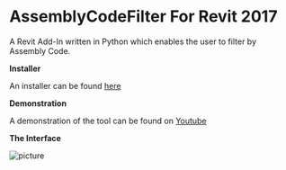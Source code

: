 # **AssemblyCodeFilter For Revit 2017**
A Revit Add-In written in Python which enables the user to filter by Assembly Code.


**Installer**

An installer can be found [here](https://github.com/C-Claus/AssemblyCodeFilter/blob/master/setup_assembly_code_filter_R2017.exe)

**Demonstration**

A demonstration of the tool can be found on [Youtube](https://youtu.be/P26hZL5vg1k)

**The Interface**

![picture](https://s7.postimg.cc/5tg40l1nv/GUI.png)
